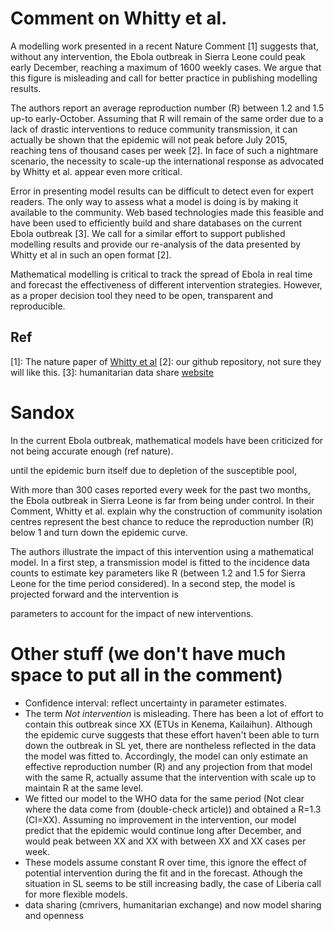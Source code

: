 # Comment on Whitty et al.

A modelling work presented in a recent Nature Comment [1] suggests that, without any intervention, the Ebola outbreak in Sierra Leone could peak early December, reaching a maximum of 1600 weekly cases. We argue that this figure is misleading and call for better practice in publishing modelling results.

The authors report an average reproduction number (R) between 1.2 and 1.5 up-to early-October. Assuming that R will remain of the same order due to a lack of drastic interventions to reduce community transmission, it can actually be shown that the epidemic will not peak before July 2015, reaching tens of thousand cases per week [2]. In face of such a nightmare scenario, the necessity to scale-up the international response as advocated by Whitty et al. appear even more critical.

Error in presenting model results can be difficult to detect even for expert readers. The only way to assess what a model is doing is by making it available to the community. Web based technologies made this feasible and have been used to efficiently build and share databases on the current Ebola outbreak [3]. We call for a similar effort to support published modelling results and provide our re-analysis of the data presented by Whitty et al in such an open format [2].

Mathematical modelling is critical to track the spread of Ebola in real time and forecast the effectiveness of different intervention strategies. However, as a proper decision tool they need to be open, transparent and reproducible.

## Ref 
[1]: The nature paper of [Whitty et al](http://www.nature.com/news/infectious-disease-tough-choices-to-reduce-ebola-transmission-1.16298)
[2]: our github repository, not sure they will like this.
[3]: humanitarian data share [website](https://data.hdx.rwlabs.org/dataset/rowca-ebola-cases)

# Sandox

In the current Ebola outbreak, mathematical models have been criticized for not being accurate enough (ref nature). 

until the epidemic burn itself due to depletion of the susceptible pool, 

With more than 300 cases reported every week for the past two months, the Ebola outbreak in Sierra Leone is far from being under control. In their Comment, Whitty et al. explain why the construction of community isolation centres represent the best chance to reduce the reproduction number (R) below 1 and turn down the epidemic curve. 

The authors illustrate the impact of this intervention using a mathematical model. In a first step, a transmission model is fitted to the incidence data counts to estimate key parameters like R (between 1.2 and 1.5 for Sierra Leone for the time period considered). In a second step, the model is projected forward and the intervention is 

parameters to account for the impact of new interventions. 

# Other stuff (we don't have much space to put all in the comment)

* Confidence interval: reflect uncertainty in parameter estimates.
* The term _Not intervention_ is misleading. There has been a lot of effort to contain this outbreak since XX (ETUs in Kenema, Kailaihun). Although the epidemic curve suggests that these effort haven't been able to turn down the outbreak in SL yet, there are nontheless reflected in the data the model was fitted to. Accordingly, the model can only estimate an effective reproduction number (R) and any projection from that model with the same R, actually assume that the intervention with scale up to maintain R at the same level.
* We fitted our model to the WHO data for the same period (Not clear where the data come from (double-check article)) and obtained a R=1.3 (CI=XX). Assuming no improvement in the intervention, our model predict that the epidemic would continue long after December, and would peak between XX and XX with between XX and XX cases per week.
* These models assume constant R over time, this ignore the effect of potential intervention during the fit and in the forecast. Athough the situation in SL seems to be still increasing badly, the case of Liberia call for more flexible models.
* data sharing (cmrivers, humanitarian exchange) and now model sharing and openness

